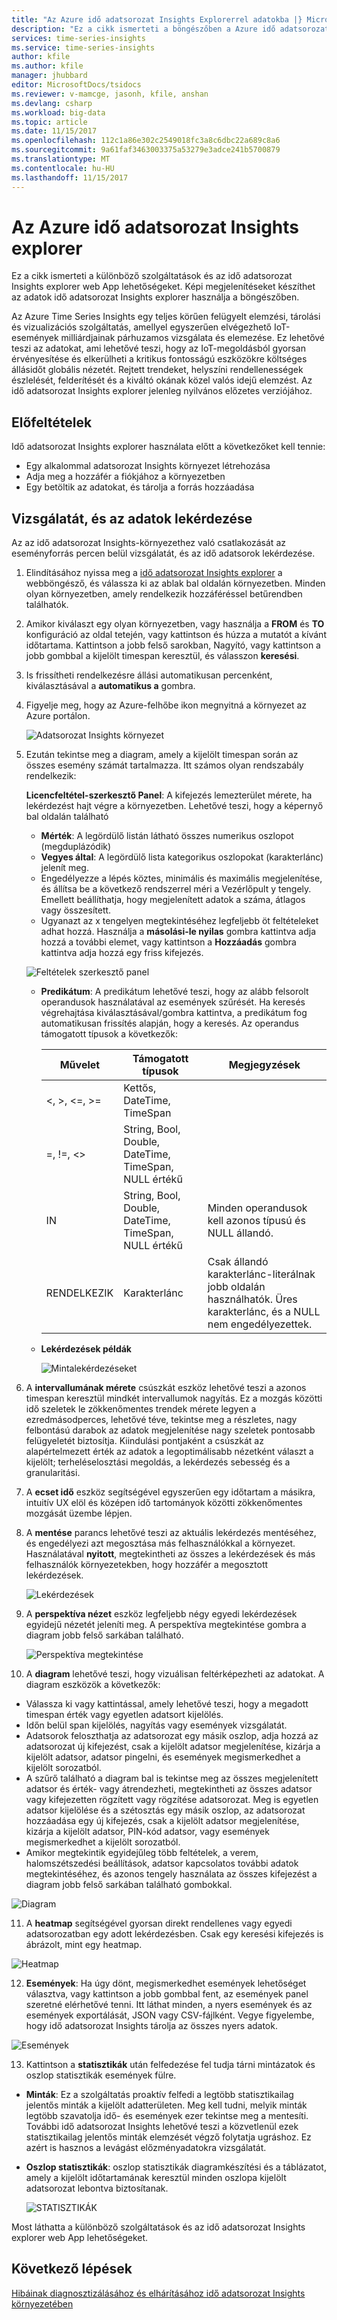 ```yaml
---
title: "Az Azure idő adatsorozat Insights Explorerrel adatokba |} Microsoft Docs"
description: "Ez a cikk ismerteti a böngészőben a Azure idő adatsorozat Insights Intéző segítségével gyorsan megtekintheti a big Data típusú adatok globális nézetét, és ellenőrizze az IoT-környezetben."
services: time-series-insights
ms.service: time-series-insights
author: kfile
ms.author: kfile
manager: jhubbard
editor: MicrosoftDocs/tsidocs
ms.reviewer: v-mamcge, jasonh, kfile, anshan
ms.devlang: csharp
ms.workload: big-data
ms.topic: article
ms.date: 11/15/2017
ms.openlocfilehash: 112c1a86e302c2549018fc3a8c6dbc22a689c8a6
ms.sourcegitcommit: 9a61faf3463003375a53279e3adce241b5700879
ms.translationtype: MT
ms.contentlocale: hu-HU
ms.lasthandoff: 11/15/2017
---
```

# <a name="azure-time-series-insights-explorer"></a>Az Azure idő adatsorozat Insights explorer
Ez a cikk ismerteti a különböző szolgáltatások és az idő adatsorozat Insights explorer web App lehetőségeket. Képi megjelenítéseket készíthet az adatok idő adatsorozat Insights explorer használja a böngészőben.
 
Az Azure Time Series Insights egy teljes körűen felügyelt elemzési, tárolási és vizualizációs szolgáltatás, amellyel egyszerűen elvégezhető IoT-események milliárdjainak párhuzamos vizsgálata és elemezése. Ez lehetővé teszi az adatokat, ami lehetővé teszi, hogy az IoT-megoldásból gyorsan érvényesítése és elkerülheti a kritikus fontosságú eszközökre költséges állásidőt globális nézetét. Rejtett trendeket, helyszíni rendellenességek észlelését, felderítését és a kiváltó okának közel valós idejű elemzést. Az idő adatsorozat Insights explorer jelenleg nyilvános előzetes verziójához.

## <a name="prerequisites"></a>Előfeltételek

Idő adatsorozat Insights explorer használata előtt a következőket kell tennie:
- Egy alkalommal adatsorozat Insights környezet létrehozása
- Adja meg a hozzáfér a fiókjához a környezetben
- Egy betöltik az adatokat, és tárolja a forrás hozzáadása

## <a name="explore-and-query-data"></a>Vizsgálatát, és az adatok lekérdezése
Az az idő adatsorozat Insights-környezethez való csatlakozását az eseményforrás percen belül vizsgálatát, és az idő adatsorok lekérdezése.

1. Elindításához nyissa meg a [idő adatsorozat Insights explorer](https://insights.timeseries.azure.com/) a webböngésző, és válassza ki az ablak bal oldalán környezetben. Minden olyan környezetben, amely rendelkezik hozzáféréssel betűrendben találhatók.

2. Amikor kiválaszt egy olyan környezetben, vagy használja a **FROM** és **TO** konfiguráció az oldal tetején, vagy kattintson és húzza a mutatót a kívánt időtartama.  Kattintson a jobb felső sarokban, Nagyító, vagy kattintson a jobb gombbal a kijelölt timespan keresztül, és válasszon **keresési**.  

3. Is frissítheti rendelkezésre állási automatikusan percenként, kiválasztásával a **automatikus a** gombra.

4. Figyelje meg, hogy az Azure-felhőbe ikon megnyitná a környezet az Azure portálon.

   ![Adatsorozat Insights környezet](media/time-series-insights-explorer/explorer1.png)

5. Ezután tekintse meg a diagram, amely a kijelölt timespan során az összes esemény számát tartalmazza.  Itt számos olyan rendszabály rendelkezik:

    **Licencfeltétel-szerkesztő Panel**: A kifejezés lemezterület mérete, ha lekérdezést hajt végre a környezetben.  Lehetővé teszi, hogy a képernyő bal oldalán található 
      - **Mérték**: A legördülő listán látható összes numerikus oszlopot (megduplázódik)
      - **Vegyes által**: A legördülő lista kategorikus oszlopokat (karakterlánc) jelenít meg.
      - Engedélyezze a lépés köztes, minimális és maximális megjelenítése, és állítsa be a következő rendszerrel méri a Vezérlőpult y tengely.  Emellett beállíthatja, hogy megjelenített adatok a száma, átlagos vagy összesített.
      - Ugyanazt az x tengelyen megtekintéséhez legfeljebb öt feltételeket adhat hozzá.  Használja a **másolási-le nyilas** gombra kattintva adja hozzá a további elemet, vagy kattintson a **Hozzáadás** gombra kattintva adja hozzá egy friss kifejezés.

      ![Feltételek szerkesztő panel](media/time-series-insights-explorer/explorer2.png)

      - **Predikátum**: A predikátum lehetővé teszi, hogy az alább felsorolt operandusok használatával az események szűrését. Ha keresés végrehajtása kiválasztásával/gombra kattintva, a predikátum fog automatikusan frissítés alapján, hogy a keresés.  Az operandus támogatott típusok a következők:

         |Művelet  |Támogatott típusok  |Megjegyzések  |
         |---------|---------|---------|
         |<, >, <=, >=     |  Kettős, DateTime, TimeSpan       |         |
         |=, !=, <>     | String, Bool, Double, DateTime, TimeSpan, NULL értékű        |         |
         |IN     | String, Bool, Double, DateTime, TimeSpan, NULL értékű        |  Minden operandusok kell azonos típusú és NULL állandó.        |
         |RENDELKEZIK     | Karakterlánc        |  Csak állandó karakterlánc-literálnak jobb oldalán használhatók. Üres karakterlánc, és a NULL nem engedélyezettek.       |

      - **Lekérdezések példák**
      
         ![Mintalekérdezéseket](media/time-series-insights-explorer/explorer9.png)

6. A **intervallumának mérete** csúszkát eszköz lehetővé teszi a azonos timespan keresztül mindkét intervallumok nagyítás.  Ez a mozgás közötti idő szeletek le zökkenőmentes trendek mérete legyen a ezredmásodperces, lehetővé téve, tekintse meg a részletes, nagy felbontású darabok az adatok megjelenítése nagy szeletek pontosabb felügyeletét biztosítja. Kiindulási pontjaként a csúszkát az alapértelmezett érték az adatok a legoptimálisabb nézetként választ a kijelölt; terheléselosztási megoldás, a lekérdezés sebesség és a granularitási.

7. A **ecset idő** eszköz segítségével egyszerűen egy időtartam a másikra, intuitív UX elöl és középen idő tartományok közötti zökkenőmentes mozgását üzembe lépjen.

8. A **mentése** parancs lehetővé teszi az aktuális lekérdezés mentéséhez, és engedélyezi azt megosztása más felhasználókkal a környezet. Használatával **nyitott**, megtekintheti az összes a lekérdezések és más felhasználók környezetekben, hogy hozzáfér a megosztott lekérdezések. 

   ![Lekérdezések](media/time-series-insights-explorer/explorer3.png)

9. A **perspektíva nézet** eszköz legfeljebb négy egyedi lekérdezések egyidejű nézetét jeleníti meg. A perspektíva megtekintése gombra a diagram jobb felső sarkában található.  

   ![Perspektíva megtekintése](media/time-series-insights-explorer/explorer4.png)

10. A **diagram** lehetővé teszi, hogy vizuálisan feltérképezheti az adatokat. A diagram eszközök a következők:

   - Válassza ki vagy kattintással, amely lehetővé teszi, hogy a megadott timespan érték vagy egyetlen adatsort kijelölés.  
   - Időn belül span kijelölés, nagyítás vagy események vizsgálatát.  
   - Adatsorok feloszthatja az adatsorozat egy másik oszlop, adja hozzá az adatsorozat új kifejezést, csak a kijelölt adatsor megjelenítése, kizárja a kijelölt adatsor, adatsor pingelni, és események megismerkedhet a kijelölt sorozatból.
   - A szűrő található a diagram bal is tekintse meg az összes megjelenített adatsor és érték- vagy átrendezheti, megtekintheti az összes adatsor vagy kifejezetten rögzített vagy rögzítése adatsorozat.  Meg is egyetlen adatsor kijelölése és a szétosztás egy másik oszlop, az adatsorozat hozzáadása egy új kifejezés, csak a kijelölt adatsor megjelenítése, kizárja a kijelölt adatsor, PIN-kód adatsor, vagy események megismerkedhet a kijelölt sorozatból.
   - Amikor megtekintik egyidejűleg több feltételek, a verem, halomszétszedési beállítások, adatsor kapcsolatos további adatok megtekintéséhez, és azonos tengely használata az összes kifejezést a diagram jobb felső sarkában található gombokkal.
 
   ![Diagram](media/time-series-insights-explorer/explorer5.png) 

11. A **heatmap** segítségével gyorsan direkt rendellenes vagy egyedi adatsorozatban egy adott lekérdezésben. Csak egy keresési kifejezés is ábrázolt, mint egy heatmap.    

   ![Heatmap](media/time-series-insights-explorer/explorer6.png)

12. **Események**: Ha úgy dönt, megismerkedhet események lehetőséget választva, vagy kattintson a jobb gombbal fent, az események panel szeretné elérhetővé tenni.  Itt láthat minden, a nyers események és az események exportálását, JSON vagy CSV-fájlként. Vegye figyelembe, hogy idő adatsorozat Insights tárolja az összes nyers adatok.

   ![Események](media/time-series-insights-explorer/explorer7.png)

13. Kattintson a **statisztikák** után felfedezése fel tudja tárni mintázatok és oszlop statisztikák események fülre.  

   - **Minták**: Ez a szolgáltatás proaktív felfedi a legtöbb statisztikailag jelentős minták a kijelölt adatterületen. Meg kell tudni, melyik minták legtöbb szavatolja idő- és események ezer tekintse meg a mentesíti. További idő adatsorozat Insights lehetővé teszi a közvetlenül ezek statisztikailag jelentős minták elemzését végző folytatja ugráshoz. Ez azért is hasznos a levágást előzményadatokra vizsgálatát. 

   - **Oszlop statisztikák**: oszlop statisztikák diagramkészítési és a táblázatot, amely a kijelölt időtartamának keresztül minden oszlopa kijelölt adatsorozat lebontva biztosítanak.  
 
      ![STATISZTIKÁK](media/time-series-insights-explorer/explorer8.png) 

Most láthatta a különböző szolgáltatások és az idő adatsorozat Insights explorer web App lehetőségeket. 

## <a name="next-steps"></a>Következő lépések
[Hibáinak diagnosztizálásához és elhárításához idő adatsorozat Insights környezetében](time-series-insights-diagnose-and-solve-problems.md)
